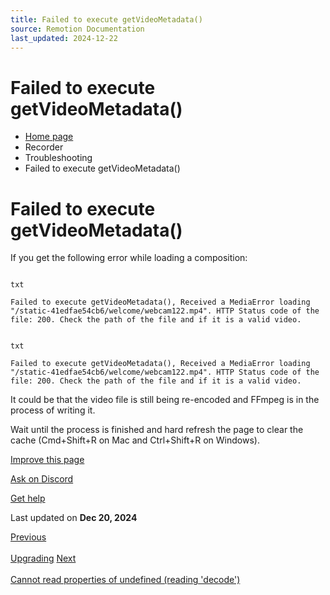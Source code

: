 ```yaml
---
title: Failed to execute getVideoMetadata()
source: Remotion Documentation
last_updated: 2024-12-22
---
```


# Failed to execute getVideoMetadata()

- [Home page](/)
- Recorder
- Troubleshooting
- Failed to execute getVideoMetadata()

# Failed to execute getVideoMetadata()

If you get the following error while loading a composition:

```

txt

Failed to execute getVideoMetadata(), Received a MediaError loading "/static-41edfae54cb6/welcome/webcam122.mp4". HTTP Status code of the file: 200. Check the path of the file and if it is a valid video.
```

```

txt

Failed to execute getVideoMetadata(), Received a MediaError loading "/static-41edfae54cb6/welcome/webcam122.mp4". HTTP Status code of the file: 200. Check the path of the file and if it is a valid video.
```

It could be that the video file is still being re-encoded and FFmpeg is in the process of writing it.

Wait until the process is finished and hard refresh the page to clear the cache (Cmd+Shift+R on Mac and Ctrl+Shift+R on Windows).

[Improve this page](https://github.com/remotion-dev/remotion/edit/main/packages/docs/docs/recorder/troubleshooting/failed-to-execute-get-video-metadata.mdx)

[Ask on Discord](https://remotion.dev/discord)

[Get help](/docs/get-help)

Last updated on **Dec 20, 2024**

[Previous\
\
Upgrading](/docs/recorder/upgrading) [Next\
\
Cannot read properties of undefined (reading 'decode')](/docs/recorder/troubleshooting/cannot-read-properties-of-undefined)
